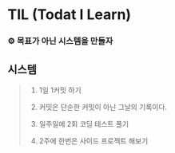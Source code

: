 # TIL (Todat I Learn)

### ⚙ 목표가 아닌 시스템을 만들자

## 시스템
>1. 1일 1커밋 하기
>2. 커밋은 단순한 커밋이 아닌 그날의 기록이다.
>
>3. 일주일에 2회 코딩 테스트 풀기
>4. 2주에 한번은 사이드 프로젝트 해보기 